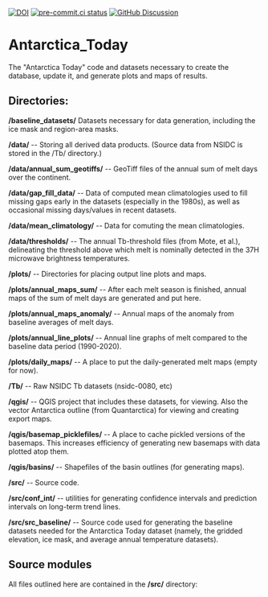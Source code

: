 [![DOI](https://zenodo.org/badge/DOI/10.5281/zenodo.8349799.svg)](https://doi.org/10.5281/zenodo.8349799)
[![pre-commit.ci status](https://results.pre-commit.ci/badge/github/nsidc/Antarctica_Today/main.svg)](https://results.pre-commit.ci/latest/github/nsidc/Antarctica_Today/main)
[![GitHub Discussion](https://img.shields.io/static/v1?label=Discussions&message=Ask&color=blue&logo=github)](https://github.com/nsidc/Antarctica_Today/discussions)


# Antarctica_Today

The "Antarctica Today" code and datasets necessary to create the database,
update it, and generate plots and maps of results.

## Directories:

**/baseline_datasets/** Datasets necessary for data generation, including the
ice mask and region-area masks.

**/data/** -- Storing all derived data products. (Source data from NSIDC is
stored in the /Tb/ directory.)

**/data/annual_sum_geotiffs/** -- GeoTiff files of the annual sum of melt days
over the continent.

**/data/gap_fill_data/** -- Data of computed mean climatologies used to fill
missing gaps early in the datasets (especially in the 1980s), as well as
occasional missing days/values in recent datasets.

**/data/mean_climatology/** -- Data for comuting the mean climatologies.

**/data/thresholds/** -- The annual Tb-threshold files (from Mote, et al.),
delineating the threshold above which melt is nominally detected in the 37H
microwave brightness temperatures.

**/plots/** -- Directories for placing output line plots and maps.

**/plots/annual_maps_sum/** -- After each melt season is finished, annual maps
of the sum of melt days are generated and put here.

**/plots/annual_maps_anomaly/** -- Annual maps of the anomaly from baseline
averages of melt days.

**/plots/annual_line_plots/** -- Annual line graphs of melt compared to the
baseline data period (1990-2020).

**/plots/daily_maps/** -- A place to put the daily-generated melt maps (empty
for now).

**/Tb/** -- Raw NSIDC Tb datasets (nsidc-0080, etc)

**/qgis/** -- QGIS project that includes these datasets, for viewing. Also the
vector Antarctica outline (from Quantarctica) for viewing and creating export
maps.

**/qgis/basemap_picklefiles/** -- A place to cache pickled versions of the
basemaps. This increases efficiency of generating new basemaps with data plotted
atop them.

**/qgis/basins/** -- Shapefiles of the basin outlines (for generating maps).

**/src/** -- Source code.

**/src/conf_int/** -- utilities for generating confidence intervals and
prediction intervals on long-term trend lines.

**/src/src_baseline/** -- Source code used for generating the baseline datasets
needed for the Antarctica Today dataset (namely, the gridded elevation, ice
mask, and average annual temperature datasets).

## Source modules

All files outlined here are contained in the **/src/** directory:
